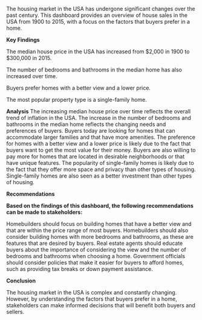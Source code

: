The housing market in the USA has undergone significant changes over the past century. This dashboard provides an overview of house sales in the USA from 1900 to 2015, with a focus on the factors that buyers prefer in a home.

**Key Findings**

The median house price in the USA has increased from \$2,000 in 1900 to \$300,000 in 2015.

The number of bedrooms and bathrooms in the median home has also increased over time.

Buyers prefer homes with a better view and a lower price.

The most popular property type is a single-family home.

**Analysis**
The increasing median house price over time reflects the overall trend of inflation in the USA. 
The increase in the number of bedrooms and bathrooms in the median home reflects the changing needs and preferences of buyers. 
Buyers today are looking for homes that can accommodate larger families and that have more amenities.
The preference for homes with a better view and a lower price is likely due to the fact that buyers want to get the most value for their money. 
Buyers are also willing to pay more for homes that are located in desirable neighborhoods or that have unique features.
The popularity of single-family homes is likely due to the fact that they offer more space and privacy than other types of housing. Single-family homes are also seen as a better investment than other types of housing.

**Recommendations**

**Based on the findings of this dashboard, the following recommendations can be made to stakeholders:**

Homebuilders should focus on building homes that have a better view and that are within the price range of most buyers.
Homebuilders should also consider building homes with more bedrooms and bathrooms, as these are features that are desired by buyers.
Real estate agents should educate buyers about the importance of considering the view and the number of bedrooms and bathrooms when choosing a home.
Government officials should consider policies that make it easier for buyers to afford homes, such as providing tax breaks or down payment assistance.


**Conclusion**

The housing market in the USA is complex and constantly changing. However, by understanding the factors that buyers prefer in a home, stakeholders can make informed decisions that will benefit both buyers and sellers.
